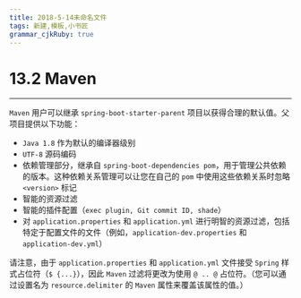 ```yaml
---
title: 2018-5-14未命名文件 
tags: 新建,模板,小书匠
grammar_cjkRuby: true
---
```



# 13.2 Maven
---

`Maven` 用户可以继承 `spring-boot-starter-parent` 项目以获得合理的默认值。父项目提供以下功能：
* `Java 1.8` 作为默认的编译器级别
*  `UTF-8` 源码编码
*  依赖管理部分，继承自 `spring-boot-dependencies pom`，用于管理公共依赖的版本。这种依赖关系管理可以让您在自己的 `pom` 中使用这些依赖关系时忽略 `<version>` 标记
*  智能的资源过滤
*  智能的插件配置（`exec plugin, Git commit ID, shade`）
*  对 `application.properties` 和 `application.yml` 进行明智的资源过滤，包括特定于配置文件的文件（例如，`application-dev.properties` 和 `application-dev.yml`）

请注意，由于 `application.properties` 和 `application.yml` 文件接受 `Spring` 样式占位符（`$ {...}`），因此 `Maven` 过滤将更改为使用 `@ .. @` 占位符。（您可以通过设置名为 `resource.delimiter` 的 `Maven` 属性来覆盖该属性的值。）